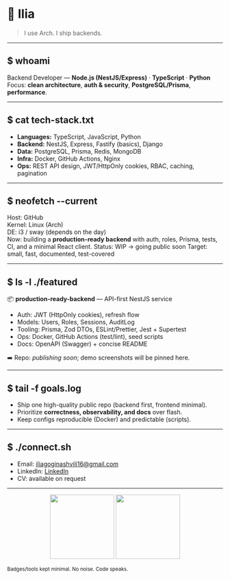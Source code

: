 #   Ilia

> I use Arch. I ship backends.

---

## $ whoami
Backend Developer — **Node.js (NestJS/Express)** · **TypeScript** · **Python**  
Focus: **clean architecture**, **auth & security**, **PostgreSQL/Prisma**, **performance**.

---

## $ cat tech-stack.txt
- **Languages:** TypeScript, JavaScript, Python
- **Backend:** NestJS, Express, Fastify (basics), Django
- **Data:** PostgreSQL, Prisma, Redis, MongoDB
- **Infra:** Docker, GitHub Actions, Nginx
- **Ops:** REST API design, JWT/HttpOnly cookies, RBAC, caching, pagination

---

## $ neofetch --current
Host: GitHub  
Kernel: Linux (Arch)  
DE: i3 / sway (depends on the day)  
Now: building a **production-ready backend** with auth, roles, Prisma, tests, CI, and a minimal React client.
Status: WIP → going public soon
Target: small, fast, documented, test-covered

---

## $ ls -l ./featured
📦 **production-ready-backend** — API-first NestJS service  
- Auth: JWT (HttpOnly cookies), refresh flow  
- Models: Users, Roles, Sessions, AuditLog  
- Tooling: Prisma, Zod DTOs, ESLint/Prettier, Jest + Supertest  
- Ops: Docker, GitHub Actions (test/lint), seed scripts  
- Docs: OpenAPI (Swagger) + concise README

➡️ Repo: _publishing soon_; demo screenshots will be pinned here.

---

## $ tail -f goals.log
- Ship one high-quality public repo (backend first, frontend minimal).
- Prioritize **correctness, observability, and docs** over flash.
- Keep configs reproducible (Docker) and predictable (scripts).

---

## $ ./connect.sh
- Email: iliagoginashvili16@gmail.com
- LinkedIn: [LinkedIn](www.linkedin.com/in/ilia-goginashvili-066689305)
- CV: available on request

---

<p align="center">
  <img src="https://github-readme-stats.vercel.app/api?username=Ilia01&show_icons=true&hide_title=true&hide_rank=true" height="150" />
  <img src="https://github-readme-stats.vercel.app/api/top-langs/?username=Ilia01&layout=compact" height="150" />
</p>

<sub>Badges/tools kept minimal. No noise. Code speaks.</sub>
